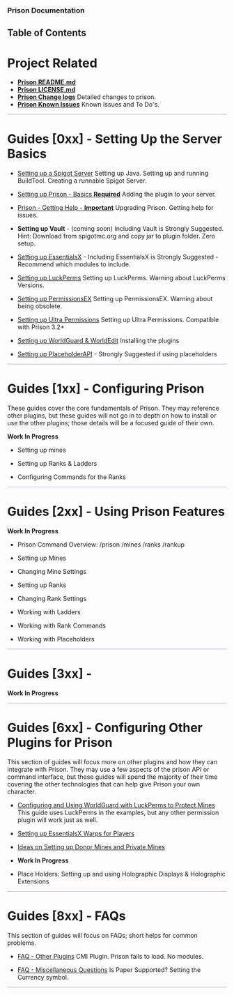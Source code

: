 
### Prison Documentation 
## Table of Contents

# Project Related

* **[Prison README.md](../README.md)**
* **[Prison LICENSE.md](../LICENSE.md)**
* **[Prison Change logs](../changelog_v3.2.x.md)** Detailed changes to prison.
* **[Prison Known Issues](../knownissues_v3.2.x.md)** Known Issues and To Do's.

<hr style="height:1px; border:none; color:#aaf; background-color:#aaf;">


# Guides [0xx] - Setting Up the Server Basics


* [Setting up a Spigot Server](prison_docs_010_setting_up_a_spigot_server.md)
    Setting up Java. Setting up and running BuildTool. Creating a runnable Spigot Server.


* [Setting up Prison - Basics **Required**](prison_docs_012_setting_up_prison_basics.md) 
    Adding the plugin to your server.


* [Prison - Getting Help - **Important**](prison_docs_013_Prison_Help.md) 
    Upgrading Prison. Getting help for issues.


* **Setting up Vault** - (coming soon)
    Including Vault is Strongly Suggested.
    Hint: Download from spigotmc.org and copy jar to plugin folder. Zero setup.


* [Setting up EssentialsX](prison_docs_0xx_setting_up_EssentialsX.md) - 
    Including EssentialsX is Strongly Suggested - Recommend which modules to include.


* [Setting up LuckPerms](prison_docs_020_setting_up_luckperms.md)
    Setting up LuckPerms. Warning about LuckPerms Versions.

* [Setting up PermissionsEX](prison_docs_022_setting_up_PermissionsEX.md)
    Setting up PermissionsEX. Warning about being obsolete.

* [Setting up Ultra Permissions](prison_docs_024_setting_up_Ultra_Permissions.md)
    Setting up Ultra Permissions. Compatible with Prison 3.2+


* [Setting up WorldGuard & WorldEdit](prison_docs_026_setting_up_worldguard_worldedit.md)
    Installing the plugins


* [Setting up PlaceholderAPI](prison_docs_0xx_setting_up_PlaceholderAPI.md) - Strongly Suggested if using placeholders

<hr style="height:1px; border:none; color:#aaf; background-color:#aaf;">


# Guides [1xx] - Configuring Prison

These guides cover the core fundamentals of Prison.  They may reference other plugins, but these guides will not go in to depth on how to install or use the other plugins; those details will be a focused guide of their own. 
 
**Work In Progress**

* Setting up mines

* Setting up Ranks & Ladders

* Configuring Commands for the Ranks


<hr style="height:1px; border:none; color:#aaf; background-color:#aaf;">



# Guides [2xx] - Using Prison Features

**Work In Progress**


* Prison Command Overview: /prison /mines /ranks /rankup

* Setting up Mines


* Changing Mine Settings


* Setting up Ranks

* Changing Rank Settings


* Working with Ladders


* Working with Rank Commands


* Working with Placeholders



<hr style="height:1px; border:none; color:#aaf; background-color:#aaf;">


# Guides [3xx] - 

**Work In Progress**



<hr style="height:1px; border:none; color:#aaf; background-color:#aaf;">



# Guides [6xx] - Configuring Other Plugins for Prison

This section of guides will focus more on other plugins and how they can integrate with Prison.  They may use a few aspects of the prison API or command interface, but these guides will spend the majority of their time covering the other technologies that can help give Prison your own character.


* [Configuring and Using WorldGuard with LuckPerms to Protect Mines](prison_docs_626_configuring_worldguard_regions.md) 
    This guide uses LuckPerms in the examples, but any other permission plugin will work just as well.

* [Setting up EssentialsX Warps for Players](prison_docs_630_configuring_warps.md)


* [Ideas on Setting up Donor Mines and Private Mines](prison_docs_628_configuring_private_mines.md)



* **Work In Progress**


* Place Holders: Setting up and using Holographic Displays & Holographic Extensions








<hr style="height:1px; border:none; color:#aaf; background-color:#aaf;">



# Guides [8xx] - FAQs

This section of guides will focus on FAQs; short helps for common problems.  


* [FAQ - Other Plugins](prison_docs_810_faq_other_plugins.md) 
	CMI Plugin. Prison fails to load. No modules.


* [FAQ - Miscellaneous Questions](prison_docs_880_faq_misc_01.md)
	Is Paper Supported? Setting the Currency symbol.

<hr style="height:1px; border:none; color:#aaf; background-color:#aaf;">
